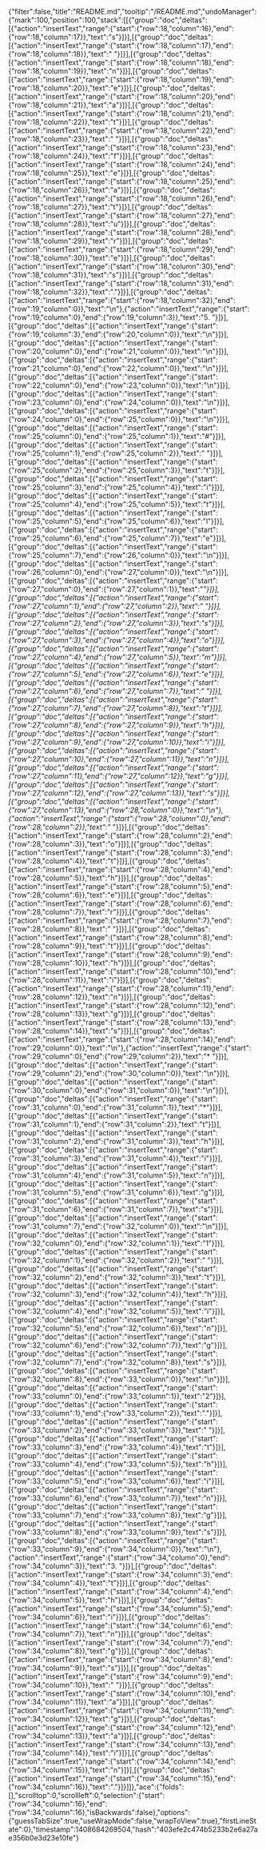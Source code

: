 {"filter":false,"title":"README.md","tooltip":"/README.md","undoManager":{"mark":100,"position":100,"stack":[[{"group":"doc","deltas":[{"action":"insertText","range":{"start":{"row":18,"column":16},"end":{"row":18,"column":17}},"text":"s"}]}],[{"group":"doc","deltas":[{"action":"insertText","range":{"start":{"row":18,"column":17},"end":{"row":18,"column":18}},"text":" "}]}],[{"group":"doc","deltas":[{"action":"insertText","range":{"start":{"row":18,"column":18},"end":{"row":18,"column":19}},"text":"n"}]}],[{"group":"doc","deltas":[{"action":"insertText","range":{"start":{"row":18,"column":19},"end":{"row":18,"column":20}},"text":"e"}]}],[{"group":"doc","deltas":[{"action":"insertText","range":{"start":{"row":18,"column":20},"end":{"row":18,"column":21}},"text":"a"}]}],[{"group":"doc","deltas":[{"action":"insertText","range":{"start":{"row":18,"column":21},"end":{"row":18,"column":22}},"text":"t"}]}],[{"group":"doc","deltas":[{"action":"insertText","range":{"start":{"row":18,"column":22},"end":{"row":18,"column":23}},"text":" "}]}],[{"group":"doc","deltas":[{"action":"insertText","range":{"start":{"row":18,"column":23},"end":{"row":18,"column":24}},"text":"f"}]}],[{"group":"doc","deltas":[{"action":"insertText","range":{"start":{"row":18,"column":24},"end":{"row":18,"column":25}},"text":"e"}]}],[{"group":"doc","deltas":[{"action":"insertText","range":{"start":{"row":18,"column":25},"end":{"row":18,"column":26}},"text":"a"}]}],[{"group":"doc","deltas":[{"action":"insertText","range":{"start":{"row":18,"column":26},"end":{"row":18,"column":27}},"text":"t"}]}],[{"group":"doc","deltas":[{"action":"insertText","range":{"start":{"row":18,"column":27},"end":{"row":18,"column":28}},"text":"u"}]}],[{"group":"doc","deltas":[{"action":"insertText","range":{"start":{"row":18,"column":28},"end":{"row":18,"column":29}},"text":"r"}]}],[{"group":"doc","deltas":[{"action":"insertText","range":{"start":{"row":18,"column":29},"end":{"row":18,"column":30}},"text":"e"}]}],[{"group":"doc","deltas":[{"action":"insertText","range":{"start":{"row":18,"column":30},"end":{"row":18,"column":31}},"text":"s"}]}],[{"group":"doc","deltas":[{"action":"insertText","range":{"start":{"row":18,"column":31},"end":{"row":18,"column":32}},"text":"."}]}],[{"group":"doc","deltas":[{"action":"insertText","range":{"start":{"row":18,"column":32},"end":{"row":19,"column":0}},"text":"\n"},{"action":"insertText","range":{"start":{"row":19,"column":0},"end":{"row":19,"column":3}},"text":"5. "}]}],[{"group":"doc","deltas":[{"action":"insertText","range":{"start":{"row":19,"column":3},"end":{"row":20,"column":0}},"text":"\n"}]}],[{"group":"doc","deltas":[{"action":"insertText","range":{"start":{"row":20,"column":0},"end":{"row":21,"column":0}},"text":"\n"}]}],[{"group":"doc","deltas":[{"action":"insertText","range":{"start":{"row":21,"column":0},"end":{"row":22,"column":0}},"text":"\n"}]}],[{"group":"doc","deltas":[{"action":"insertText","range":{"start":{"row":22,"column":0},"end":{"row":23,"column":0}},"text":"\n"}]}],[{"group":"doc","deltas":[{"action":"insertText","range":{"start":{"row":23,"column":0},"end":{"row":24,"column":0}},"text":"\n"}]}],[{"group":"doc","deltas":[{"action":"insertText","range":{"start":{"row":24,"column":0},"end":{"row":25,"column":0}},"text":"\n"}]}],[{"group":"doc","deltas":[{"action":"insertText","range":{"start":{"row":25,"column":0},"end":{"row":25,"column":1}},"text":"#"}]}],[{"group":"doc","deltas":[{"action":"insertText","range":{"start":{"row":25,"column":1},"end":{"row":25,"column":2}},"text":" "}]}],[{"group":"doc","deltas":[{"action":"insertText","range":{"start":{"row":25,"column":2},"end":{"row":25,"column":3}},"text":"t"}]}],[{"group":"doc","deltas":[{"action":"insertText","range":{"start":{"row":25,"column":3},"end":{"row":25,"column":4}},"text":"i"}]}],[{"group":"doc","deltas":[{"action":"insertText","range":{"start":{"row":25,"column":4},"end":{"row":25,"column":5}},"text":"t"}]}],[{"group":"doc","deltas":[{"action":"insertText","range":{"start":{"row":25,"column":5},"end":{"row":25,"column":6}},"text":"l"}]}],[{"group":"doc","deltas":[{"action":"insertText","range":{"start":{"row":25,"column":6},"end":{"row":25,"column":7}},"text":"e"}]}],[{"group":"doc","deltas":[{"action":"insertText","range":{"start":{"row":25,"column":7},"end":{"row":26,"column":0}},"text":"\n"}]}],[{"group":"doc","deltas":[{"action":"insertText","range":{"start":{"row":26,"column":0},"end":{"row":27,"column":0}},"text":"\n"}]}],[{"group":"doc","deltas":[{"action":"insertText","range":{"start":{"row":27,"column":0},"end":{"row":27,"column":1}},"text":"*"}]}],[{"group":"doc","deltas":[{"action":"insertText","range":{"start":{"row":27,"column":1},"end":{"row":27,"column":2}},"text":" "}]}],[{"group":"doc","deltas":[{"action":"insertText","range":{"start":{"row":27,"column":2},"end":{"row":27,"column":3}},"text":"s"}]}],[{"group":"doc","deltas":[{"action":"insertText","range":{"start":{"row":27,"column":3},"end":{"row":27,"column":4}},"text":"o"}]}],[{"group":"doc","deltas":[{"action":"insertText","range":{"start":{"row":27,"column":4},"end":{"row":27,"column":5}},"text":"m"}]}],[{"group":"doc","deltas":[{"action":"insertText","range":{"start":{"row":27,"column":5},"end":{"row":27,"column":6}},"text":"e"}]}],[{"group":"doc","deltas":[{"action":"insertText","range":{"start":{"row":27,"column":6},"end":{"row":27,"column":7}},"text":" "}]}],[{"group":"doc","deltas":[{"action":"insertText","range":{"start":{"row":27,"column":7},"end":{"row":27,"column":8}},"text":"t"}]}],[{"group":"doc","deltas":[{"action":"insertText","range":{"start":{"row":27,"column":8},"end":{"row":27,"column":9}},"text":"h"}]}],[{"group":"doc","deltas":[{"action":"insertText","range":{"start":{"row":27,"column":9},"end":{"row":27,"column":10}},"text":"i"}]}],[{"group":"doc","deltas":[{"action":"insertText","range":{"start":{"row":27,"column":10},"end":{"row":27,"column":11}},"text":"n"}]}],[{"group":"doc","deltas":[{"action":"insertText","range":{"start":{"row":27,"column":11},"end":{"row":27,"column":12}},"text":"g"}]}],[{"group":"doc","deltas":[{"action":"insertText","range":{"start":{"row":27,"column":12},"end":{"row":27,"column":13}},"text":"s"}]}],[{"group":"doc","deltas":[{"action":"insertText","range":{"start":{"row":27,"column":13},"end":{"row":28,"column":0}},"text":"\n"},{"action":"insertText","range":{"start":{"row":28,"column":0},"end":{"row":28,"column":2}},"text":"* "}]}],[{"group":"doc","deltas":[{"action":"insertText","range":{"start":{"row":28,"column":2},"end":{"row":28,"column":3}},"text":"o"}]}],[{"group":"doc","deltas":[{"action":"insertText","range":{"start":{"row":28,"column":3},"end":{"row":28,"column":4}},"text":"t"}]}],[{"group":"doc","deltas":[{"action":"insertText","range":{"start":{"row":28,"column":4},"end":{"row":28,"column":5}},"text":"h"}]}],[{"group":"doc","deltas":[{"action":"insertText","range":{"start":{"row":28,"column":5},"end":{"row":28,"column":6}},"text":"e"}]}],[{"group":"doc","deltas":[{"action":"insertText","range":{"start":{"row":28,"column":6},"end":{"row":28,"column":7}},"text":"r"}]}],[{"group":"doc","deltas":[{"action":"insertText","range":{"start":{"row":28,"column":7},"end":{"row":28,"column":8}},"text":" "}]}],[{"group":"doc","deltas":[{"action":"insertText","range":{"start":{"row":28,"column":8},"end":{"row":28,"column":9}},"text":"t"}]}],[{"group":"doc","deltas":[{"action":"insertText","range":{"start":{"row":28,"column":9},"end":{"row":28,"column":10}},"text":"h"}]}],[{"group":"doc","deltas":[{"action":"insertText","range":{"start":{"row":28,"column":10},"end":{"row":28,"column":11}},"text":"i"}]}],[{"group":"doc","deltas":[{"action":"insertText","range":{"start":{"row":28,"column":11},"end":{"row":28,"column":12}},"text":"n"}]}],[{"group":"doc","deltas":[{"action":"insertText","range":{"start":{"row":28,"column":12},"end":{"row":28,"column":13}},"text":"g"}]}],[{"group":"doc","deltas":[{"action":"insertText","range":{"start":{"row":28,"column":13},"end":{"row":28,"column":14}},"text":"s"}]}],[{"group":"doc","deltas":[{"action":"insertText","range":{"start":{"row":28,"column":14},"end":{"row":29,"column":0}},"text":"\n"},{"action":"insertText","range":{"start":{"row":29,"column":0},"end":{"row":29,"column":2}},"text":"* "}]}],[{"group":"doc","deltas":[{"action":"insertText","range":{"start":{"row":29,"column":2},"end":{"row":30,"column":0}},"text":"\n"}]}],[{"group":"doc","deltas":[{"action":"insertText","range":{"start":{"row":30,"column":0},"end":{"row":31,"column":0}},"text":"\n"}]}],[{"group":"doc","deltas":[{"action":"insertText","range":{"start":{"row":31,"column":0},"end":{"row":31,"column":1}},"text":"*"}]}],[{"group":"doc","deltas":[{"action":"insertText","range":{"start":{"row":31,"column":1},"end":{"row":31,"column":2}},"text":"t"}]}],[{"group":"doc","deltas":[{"action":"insertText","range":{"start":{"row":31,"column":2},"end":{"row":31,"column":3}},"text":"h"}]}],[{"group":"doc","deltas":[{"action":"insertText","range":{"start":{"row":31,"column":3},"end":{"row":31,"column":4}},"text":"i"}]}],[{"group":"doc","deltas":[{"action":"insertText","range":{"start":{"row":31,"column":4},"end":{"row":31,"column":5}},"text":"n"}]}],[{"group":"doc","deltas":[{"action":"insertText","range":{"start":{"row":31,"column":5},"end":{"row":31,"column":6}},"text":"g"}]}],[{"group":"doc","deltas":[{"action":"insertText","range":{"start":{"row":31,"column":6},"end":{"row":31,"column":7}},"text":"s"}]}],[{"group":"doc","deltas":[{"action":"insertText","range":{"start":{"row":31,"column":7},"end":{"row":32,"column":0}},"text":"\n"}]}],[{"group":"doc","deltas":[{"action":"insertText","range":{"start":{"row":32,"column":0},"end":{"row":32,"column":1}},"text":"1"}]}],[{"group":"doc","deltas":[{"action":"insertText","range":{"start":{"row":32,"column":1},"end":{"row":32,"column":2}},"text":" "}]}],[{"group":"doc","deltas":[{"action":"insertText","range":{"start":{"row":32,"column":2},"end":{"row":32,"column":3}},"text":"t"}]}],[{"group":"doc","deltas":[{"action":"insertText","range":{"start":{"row":32,"column":3},"end":{"row":32,"column":4}},"text":"h"}]}],[{"group":"doc","deltas":[{"action":"insertText","range":{"start":{"row":32,"column":4},"end":{"row":32,"column":5}},"text":"i"}]}],[{"group":"doc","deltas":[{"action":"insertText","range":{"start":{"row":32,"column":5},"end":{"row":32,"column":6}},"text":"n"}]}],[{"group":"doc","deltas":[{"action":"insertText","range":{"start":{"row":32,"column":6},"end":{"row":32,"column":7}},"text":"g"}]}],[{"group":"doc","deltas":[{"action":"insertText","range":{"start":{"row":32,"column":7},"end":{"row":32,"column":8}},"text":"s"}]}],[{"group":"doc","deltas":[{"action":"insertText","range":{"start":{"row":32,"column":8},"end":{"row":33,"column":0}},"text":"\n"}]}],[{"group":"doc","deltas":[{"action":"insertText","range":{"start":{"row":33,"column":0},"end":{"row":33,"column":1}},"text":"2"}]}],[{"group":"doc","deltas":[{"action":"insertText","range":{"start":{"row":33,"column":1},"end":{"row":33,"column":2}},"text":"."}]}],[{"group":"doc","deltas":[{"action":"insertText","range":{"start":{"row":33,"column":2},"end":{"row":33,"column":3}},"text":" "}]}],[{"group":"doc","deltas":[{"action":"insertText","range":{"start":{"row":33,"column":3},"end":{"row":33,"column":4}},"text":"t"}]}],[{"group":"doc","deltas":[{"action":"insertText","range":{"start":{"row":33,"column":4},"end":{"row":33,"column":5}},"text":"h"}]}],[{"group":"doc","deltas":[{"action":"insertText","range":{"start":{"row":33,"column":5},"end":{"row":33,"column":6}},"text":"i"}]}],[{"group":"doc","deltas":[{"action":"insertText","range":{"start":{"row":33,"column":6},"end":{"row":33,"column":7}},"text":"n"}]}],[{"group":"doc","deltas":[{"action":"insertText","range":{"start":{"row":33,"column":7},"end":{"row":33,"column":8}},"text":"g"}]}],[{"group":"doc","deltas":[{"action":"insertText","range":{"start":{"row":33,"column":8},"end":{"row":33,"column":9}},"text":"s"}]}],[{"group":"doc","deltas":[{"action":"insertText","range":{"start":{"row":33,"column":9},"end":{"row":34,"column":0}},"text":"\n"},{"action":"insertText","range":{"start":{"row":34,"column":0},"end":{"row":34,"column":3}},"text":"3. "}]}],[{"group":"doc","deltas":[{"action":"insertText","range":{"start":{"row":34,"column":3},"end":{"row":34,"column":4}},"text":"t"}]}],[{"group":"doc","deltas":[{"action":"insertText","range":{"start":{"row":34,"column":4},"end":{"row":34,"column":5}},"text":"h"}]}],[{"group":"doc","deltas":[{"action":"insertText","range":{"start":{"row":34,"column":5},"end":{"row":34,"column":6}},"text":"i"}]}],[{"group":"doc","deltas":[{"action":"insertText","range":{"start":{"row":34,"column":6},"end":{"row":34,"column":7}},"text":"n"}]}],[{"group":"doc","deltas":[{"action":"insertText","range":{"start":{"row":34,"column":7},"end":{"row":34,"column":8}},"text":"g"}]}],[{"group":"doc","deltas":[{"action":"insertText","range":{"start":{"row":34,"column":8},"end":{"row":34,"column":9}},"text":"s"}]}],[{"group":"doc","deltas":[{"action":"insertText","range":{"start":{"row":34,"column":9},"end":{"row":34,"column":10}},"text":" "}]}],[{"group":"doc","deltas":[{"action":"insertText","range":{"start":{"row":34,"column":10},"end":{"row":34,"column":11}},"text":"a"}]}],[{"group":"doc","deltas":[{"action":"insertText","range":{"start":{"row":34,"column":11},"end":{"row":34,"column":12}},"text":"g"}]}],[{"group":"doc","deltas":[{"action":"insertText","range":{"start":{"row":34,"column":12},"end":{"row":34,"column":13}},"text":"a"}]}],[{"group":"doc","deltas":[{"action":"insertText","range":{"start":{"row":34,"column":13},"end":{"row":34,"column":14}},"text":"i"}]}],[{"group":"doc","deltas":[{"action":"insertText","range":{"start":{"row":34,"column":14},"end":{"row":34,"column":15}},"text":"n"}]}],[{"group":"doc","deltas":[{"action":"insertText","range":{"start":{"row":34,"column":15},"end":{"row":34,"column":16}},"text":"."}]}]]},"ace":{"folds":[],"scrolltop":0,"scrollleft":0,"selection":{"start":{"row":34,"column":16},"end":{"row":34,"column":16},"isBackwards":false},"options":{"guessTabSize":true,"useWrapMode":false,"wrapToView":true},"firstLineState":0},"timestamp":1408684269504,"hash":"403efe2c474b5233b2e6a27ae356b0e3d23e10fe"}